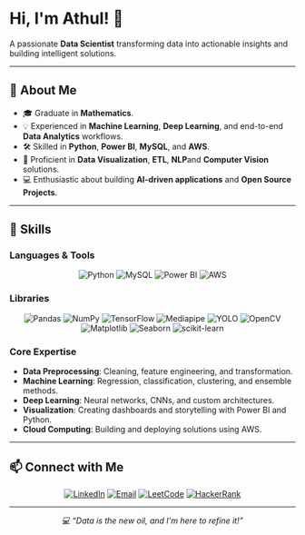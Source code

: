 
  <h1>Hi, I'm Athul! 👋</h1>
  <p>
    A passionate <b>Data Scientist</b> transforming data into actionable insights and building intelligent solutions.
  </p>
</div>

---

## 🚀 About Me

- 🎓 Graduate in  **Mathematics**.  
- 💡 Experienced in **Machine Learning**, **Deep Learning**, and end-to-end **Data Analytics** workflows.  
- 🛠️ Skilled in **Python**, **Power BI**, **MySQL**, and **AWS**.  
- 🌟 Proficient in **Data Visualization**, **ETL**, **NLP**and **Computer Vision** solutions.  
- 💻 Enthusiastic about building **AI-driven applications** and **Open Source Projects**.  

---

## 🔧 Skills

### **Languages & Tools**
<p align="center">
  <img src="https://img.shields.io/badge/Python-3776AB?style=for-the-badge&logo=python&logoColor=white" alt="Python" />
  <img src="https://img.shields.io/badge/MySQL-4479A1?style=for-the-badge&logo=mysql&logoColor=white" alt="MySQL" />
  <img src="https://img.shields.io/badge/Power%20BI-F2C811?style=for-the-badge&logo=powerbi&logoColor=black" alt="Power BI" />
  <img src="https://img.shields.io/badge/AWS-232F3E?style=for-the-badge&logo=amazon-aws&logoColor=white" alt="AWS" />
</p>

### **Libraries**
<p align="center">
  <img src="https://img.shields.io/badge/Pandas-150458?style=for-the-badge&logo=pandas&logoColor=white" alt="Pandas" />
  <img src="https://img.shields.io/badge/NumPy-013243?style=for-the-badge&logo=numpy&logoColor=white" alt="NumPy" />
  <img src="https://img.shields.io/badge/TensorFlow-FF6F00?style=for-the-badge&logo=tensorflow&logoColor=white" alt="TensorFlow" />
  <img src="https://img.shields.io/badge/Mediapipe-4285F4?style=for-the-badge&logo=google&logoColor=white" alt="Mediapipe" />
  <img src="https://img.shields.io/badge/YOLO-00FFFF?style=for-the-badge&logo=yolo&logoColor=black" alt="YOLO" />
  <img src="https://img.shields.io/badge/OpenCV-5C3EE8?style=for-the-badge&logo=opencv&logoColor=white" alt="OpenCV" />
  <img src="https://img.shields.io/badge/Matplotlib-005C84?style=for-the-badge&logo=matplotlib&logoColor=white" alt="Matplotlib" />
  <img src="https://img.shields.io/badge/Seaborn-3776AB?style=for-the-badge&logo=python&logoColor=white" alt="Seaborn" />
  <img src="https://img.shields.io/badge/scikit--learn-F7931E?style=for-the-badge&logo=scikitlearn&logoColor=white" alt="scikit-learn" />
</p>

### **Core Expertise**
- **Data Preprocessing**: Cleaning, feature engineering, and transformation.  
- **Machine Learning**: Regression, classification, clustering, and ensemble methods.  
- **Deep Learning**: Neural networks, CNNs, and custom architectures.  
- **Visualization**: Creating dashboards and storytelling with Power BI and Python.  
- **Cloud Computing**: Building and deploying solutions using AWS.  

---

## 📫 Connect with Me  

<p align="center">
  <a href="https://linkedin.com/in/athul77"><img src="https://img.shields.io/badge/LinkedIn-0A66C2?style=for-the-badge&logo=linkedin&logoColor=white" alt="LinkedIn"></a>
  <a href="mailto:athulpadiyath@gmail.com"><img src="https://img.shields.io/badge/Email-D14836?style=for-the-badge&logo=gmail&logoColor=white" alt="Email"></a>
  <a href="https://leetcode.com/athulkrishna-77"><img src="https://img.shields.io/badge/LeetCode-FFA116?style=for-the-badge&logo=leetcode&logoColor=white" alt="LeetCode"></a>
  <a href="https://www.hackerrank.com/athulpadiyath"><img src="https://img.shields.io/badge/HackerRank-00EA64?style=for-the-badge&logo=hackerrank&logoColor=white" alt="HackerRank"></a>

</p>

---

<div align="center">
  <i>💻 “Data is the new oil, and I'm here to refine it!”</i>
</div>
